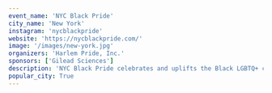 ```yaml
---
event_name: 'NYC Black Pride'
city_name: 'New York'
instagram: 'nycblackpride'
website: 'https://nycblackpride.com/'
image: '/images/new-york.jpg'
organizers: 'Harlem Pride, Inc.'
sponsors: ['Gilead Sciences']
description: 'NYC Black Pride celebrates and uplifts the Black LGBTQ+ community in New York City with events, resources, and advocacy.'
popular_city: True
---
```

